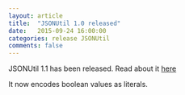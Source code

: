```yaml
---
layout: article
title:  "JSONUtil 1.0 released"
date:   2015-09-24 16:00:00
categories: release JSONUtil
comments: false
---
```

JSONUtil 1.1 has been released.  Read about it [here](/JSONUtil/)

It now encodes boolean values as literals.